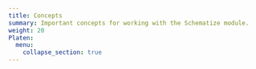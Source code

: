 ```yaml
---
title: Concepts
summary: Important concepts for working with the Schematize module.
weight: 20
Platen:
  menu:
    collapse_section: true
---
```


